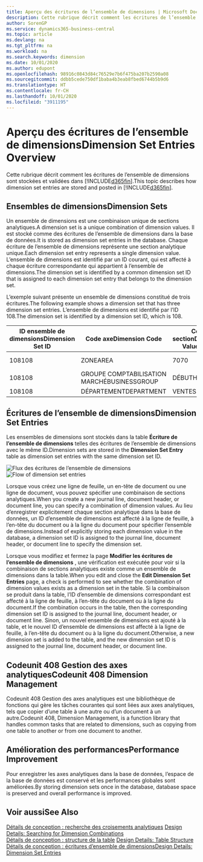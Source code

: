 ```yaml
---
title: Aperçu des écritures de l’ensemble de dimensions | Microsoft Docs
description: Cette rubrique décrit comment les écritures de l’ensemble de dimensions sont stockées et validées dans Dynamics 365.
author: SorenGP
ms.service: dynamics365-business-central
ms.topic: article
ms.devlang: na
ms.tgt_pltfrm: na
ms.workload: na
ms.search.keywords: dimension
ms.date: 10/01/2020
ms.author: edupont
ms.openlocfilehash: 98916c0843d84c76529e7b6f475ba207b2590a08
ms.sourcegitcommit: ddbb5cede750df1baba4b3eab8fbed6744b5b9d6
ms.translationtype: HT
ms.contentlocale: fr-CH
ms.lasthandoff: 10/01/2020
ms.locfileid: "3911195"
---
```

# <a name="dimension-set-entries-overview"></a><span data-ttu-id="e7fa2-103">Aperçu des écritures de l’ensemble de dimensions</span><span class="sxs-lookup"><span data-stu-id="e7fa2-103">Dimension Set Entries Overview</span></span>
<span data-ttu-id="e7fa2-104">Cette rubrique décrit comment les écritures de l’ensemble de dimensions sont stockées et validées dans [!INCLUDE[d365fin](includes/d365fin_md.md)].</span><span class="sxs-lookup"><span data-stu-id="e7fa2-104">This topic describes how dimension set entries are stored and posted in [!INCLUDE[d365fin](includes/d365fin_md.md)].</span></span>  

## <a name="dimension-sets"></a><span data-ttu-id="e7fa2-105">Ensembles de dimensions</span><span class="sxs-lookup"><span data-stu-id="e7fa2-105">Dimension Sets</span></span>  
<span data-ttu-id="e7fa2-106">Un ensemble de dimensions est une combinaison unique de sections analytiques.</span><span class="sxs-lookup"><span data-stu-id="e7fa2-106">A dimension set is a unique combination of dimension values.</span></span> <span data-ttu-id="e7fa2-107">Il est stocké comme des écritures de l’ensemble de dimensions dans la base de données.</span><span class="sxs-lookup"><span data-stu-id="e7fa2-107">It is stored as dimension set entries in the database.</span></span> <span data-ttu-id="e7fa2-108">Chaque écriture de l’ensemble de dimensions représente une section analytique unique.</span><span class="sxs-lookup"><span data-stu-id="e7fa2-108">Each dimension set entry represents a single dimension value.</span></span> <span data-ttu-id="e7fa2-109">L’ensemble de dimensions est identifié par un ID courant, qui est affecté à chaque écriture correspondante qui appartient à l’ensemble de dimensions.</span><span class="sxs-lookup"><span data-stu-id="e7fa2-109">The dimension set is identified by a common dimension set ID that is assigned to each dimension set entry that belongs to the dimension set.</span></span>  

<span data-ttu-id="e7fa2-110">L’exemple suivant présente un ensemble de dimensions constitué de trois écritures.</span><span class="sxs-lookup"><span data-stu-id="e7fa2-110">The following example shows a dimension set that has three dimension set entries.</span></span> <span data-ttu-id="e7fa2-111">L’ensemble de dimensions est identifié par l’ID 108.</span><span class="sxs-lookup"><span data-stu-id="e7fa2-111">The dimension set is identified by a dimension set ID, which is 108.</span></span>  

|<span data-ttu-id="e7fa2-112">ID ensemble de dimensions</span><span class="sxs-lookup"><span data-stu-id="e7fa2-112">Dimension Set ID</span></span>|<span data-ttu-id="e7fa2-113">Code axe</span><span class="sxs-lookup"><span data-stu-id="e7fa2-113">Dimension Code</span></span>|<span data-ttu-id="e7fa2-114">Code section</span><span class="sxs-lookup"><span data-stu-id="e7fa2-114">Dimension Value Code</span></span>|<span data-ttu-id="e7fa2-115">Nom de la section analytique</span><span class="sxs-lookup"><span data-stu-id="e7fa2-115">Dimension Value Name</span></span>|  
|----------------------|--------------------|--------------------------|--------------------------|  
|<span data-ttu-id="e7fa2-116">108</span><span class="sxs-lookup"><span data-stu-id="e7fa2-116">108</span></span>|<span data-ttu-id="e7fa2-117">ZONE</span><span class="sxs-lookup"><span data-stu-id="e7fa2-117">AREA</span></span>|<span data-ttu-id="e7fa2-118">70</span><span class="sxs-lookup"><span data-stu-id="e7fa2-118">70</span></span>|<span data-ttu-id="e7fa2-119">Amérique du Nord</span><span class="sxs-lookup"><span data-stu-id="e7fa2-119">America North</span></span>|  
|<span data-ttu-id="e7fa2-120">108</span><span class="sxs-lookup"><span data-stu-id="e7fa2-120">108</span></span>|<span data-ttu-id="e7fa2-121">GROUPE COMPTABILISATION MARCHÉ</span><span class="sxs-lookup"><span data-stu-id="e7fa2-121">BUSINESSGROUP</span></span>|<span data-ttu-id="e7fa2-122">DÉBUT</span><span class="sxs-lookup"><span data-stu-id="e7fa2-122">HOME</span></span>|<span data-ttu-id="e7fa2-123">Accueil</span><span class="sxs-lookup"><span data-stu-id="e7fa2-123">Home</span></span>|  
|<span data-ttu-id="e7fa2-124">108</span><span class="sxs-lookup"><span data-stu-id="e7fa2-124">108</span></span>|<span data-ttu-id="e7fa2-125">DÉPARTEMENT</span><span class="sxs-lookup"><span data-stu-id="e7fa2-125">DEPARTMENT</span></span>|<span data-ttu-id="e7fa2-126">VENTES</span><span class="sxs-lookup"><span data-stu-id="e7fa2-126">SALES</span></span>|<span data-ttu-id="e7fa2-127">Ventes</span><span class="sxs-lookup"><span data-stu-id="e7fa2-127">Sales</span></span>|  

## <a name="dimension-set-entries"></a><span data-ttu-id="e7fa2-128">Écritures de l’ensemble de dimensions</span><span class="sxs-lookup"><span data-stu-id="e7fa2-128">Dimension Set Entries</span></span>  
<span data-ttu-id="e7fa2-129">Les ensembles de dimensions sont stockés dans la table **Écriture de l’ensemble de dimensions** telles des écritures de l’ensemble de dimensions avec le même ID.</span><span class="sxs-lookup"><span data-stu-id="e7fa2-129">Dimension sets are stored in the **Dimension Set Entry** table as dimension set entries with the same dimension set ID.</span></span>  

<span data-ttu-id="e7fa2-130">![Flux des écritures de l’ensemble de dimensions](media/dimensionentrynav7.png "Flux des écritures de l’ensemble de dimensions")</span><span class="sxs-lookup"><span data-stu-id="e7fa2-130">![Flow of dimension set entries](media/dimensionentrynav7.png "Flow of dimension set entries")</span></span>  

<span data-ttu-id="e7fa2-131">Lorsque vous créez une ligne de feuille, un en-tête de document ou une ligne de document, vous pouvez spécifier une combinaison de sections analytiques.</span><span class="sxs-lookup"><span data-stu-id="e7fa2-131">When you create a new journal line, document header, or document line, you can specify a combination of dimension values.</span></span> <span data-ttu-id="e7fa2-132">Au lieu d’enregistrer explicitement chaque section analytique dans la base de données, un ID d’ensemble de dimensions est affecté à la ligne de feuille, à l’en-tête du document ou à la ligne du document pour spécifier l’ensemble de dimensions.</span><span class="sxs-lookup"><span data-stu-id="e7fa2-132">Instead of explicitly storing each dimension value in the database, a dimension set ID is assigned to the journal line, document header, or document line to specify the dimension set.</span></span>  

<span data-ttu-id="e7fa2-133">Lorsque vous modifiez et fermez la page **Modifier les écritures de l’ensemble de dimensions** , une vérification est exécutée pour voir si la combinaison de sections analytiques existe comme un ensemble de dimensions dans la table.</span><span class="sxs-lookup"><span data-stu-id="e7fa2-133">When you edit and close the **Edit Dimension Set Entries** page, a check is performed to see whether the combination of dimension values exists as a dimension set in the table.</span></span> <span data-ttu-id="e7fa2-134">Si la combinaison se produit dans la table, l’ID d’ensemble de dimensions correspondant est affecté à la ligne de feuille, à l’en-tête du document ou à la ligne du document.</span><span class="sxs-lookup"><span data-stu-id="e7fa2-134">If the combination occurs in the table, then the corresponding dimension set ID is assigned to the journal line, document header, or document line.</span></span> <span data-ttu-id="e7fa2-135">Sinon, un nouvel ensemble de dimensions est ajouté à la table, et le nouvel ID d’ensemble de dimensions est affecté à la ligne de feuille, à l’en-tête du document ou à la ligne du document.</span><span class="sxs-lookup"><span data-stu-id="e7fa2-135">Otherwise, a new dimension set is added to the table, and the new dimension set ID is assigned to the journal line, document header, or document line.</span></span>

## <a name="codeunit-408-dimension-management"></a><span data-ttu-id="e7fa2-136">Codeunit 408 Gestion des axes analytiques</span><span class="sxs-lookup"><span data-stu-id="e7fa2-136">Codeunit 408 Dimension Management</span></span>
<span data-ttu-id="e7fa2-137">Codeunit 408 Gestion des axes analytiques est une bibliothèque de fonctions qui gère les tâches courantes qui sont liées aux axes analytiques, tels que copier d’une table à une autre ou d’un document à un autre.</span><span class="sxs-lookup"><span data-stu-id="e7fa2-137">Codeunit 408, Dimension Management, is a function library that handles common tasks that are related to dimensions, such as copying from one table to another or from one document to another.</span></span>

## <a name="performance-improvement"></a><span data-ttu-id="e7fa2-138">Amélioration des performances</span><span class="sxs-lookup"><span data-stu-id="e7fa2-138">Performance Improvement</span></span>  
<span data-ttu-id="e7fa2-139">Pour enregistrer les axes analytiques dans la base de données, l’espace de la base de données est conservé et les performances globales sont améliorées.</span><span class="sxs-lookup"><span data-stu-id="e7fa2-139">By storing dimension sets once in the database, database space is preserved and overall performance is improved.</span></span>  

## <a name="see-also"></a><span data-ttu-id="e7fa2-140">Voir aussi</span><span class="sxs-lookup"><span data-stu-id="e7fa2-140">See Also</span></span>  
<span data-ttu-id="e7fa2-141">[Détails de conception : recherche des croisements analytiques](design-details-searching-for-dimension-combinations.md) </span><span class="sxs-lookup"><span data-stu-id="e7fa2-141">[Design Details: Searching for Dimension Combinations](design-details-searching-for-dimension-combinations.md) </span></span>  
<span data-ttu-id="e7fa2-142">[Détails de conception : structure de la table](design-details-table-structure.md) </span><span class="sxs-lookup"><span data-stu-id="e7fa2-142">[Design Details: Table Structure](design-details-table-structure.md) </span></span>  
[<span data-ttu-id="e7fa2-143">Détails de conception : écritures d’ensemble de dimensions</span><span class="sxs-lookup"><span data-stu-id="e7fa2-143">Design Details: Dimension Set Entries</span></span>](design-details-dimension-set-entries.md)   

